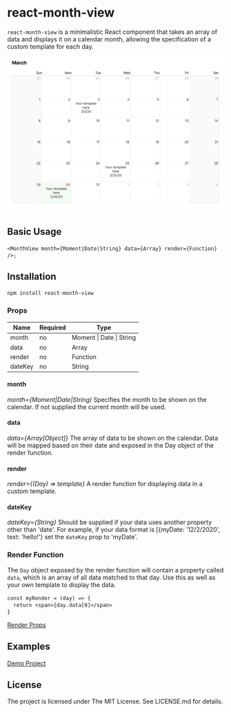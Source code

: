 # react-month-view

`react-month-view` is a minimalistic React component that takes an array of data and displays it on a calendar month, allowing the specification of a custom template for each day.

![Image of Month](month-view-example.png)

## Basic Usage

```
<MonthView month={Moment|Date|String} data={Array} render={Function} />;
 ```
 ## Installation
 ```
 npm install react-month-view
 ```
 
### Props
| Name              | Required | Type                             | 
|-------------------|----------|----------------------------------|
| month             | no       | Moment \| Date \| String         | 
| data              | no       | Array                            | 
| render            | no       | Function                         |
| dateKey           | no       | String                           |

#### month
*month={Moment|Date|String)*
Specifies the month to be shown on the calendar. If not supplied the current month will be used.

#### data
*data={Array[Object]}*
The array of data to be shown on the calendar. Data will be mapped based on their date and exposed in the Day object of the render function.

#### render
*render={(Day) => template}*
A render function for displaying data in a custom template. 

#### dateKey
*dateKey={String}*
Should be supplied if your data uses another property other than 'date'. For example, if your data format is [{myDate: '12/2/2020', text: 'hello!'} set the `dateKey` prop to 'myDate'.

### Render Function

The `Day` object exposed by the render function will contain a property called `data`, which is an array of all data matched to that day. Use this as well as your own template to display the data.
```
const myRender = (day) => {
  return <span>{day.data[0]</span>
}
```
[Render Props](https://reactjs.org/docs/render-props.html)

## Examples

[Demo Project](https://github.com/rongg/month-view-demo)

## License
The project is licensed under The MIT License. See LICENSE.md for details.
